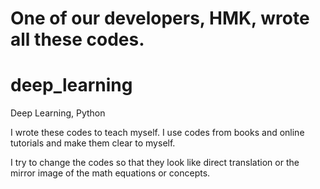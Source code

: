 # One of our developers, HMK, wrote all these codes.

# deep_learning
Deep Learning, Python


I wrote these codes to teach myself.  I use codes from books and online tutorials and make them clear to myself.


I try to change the codes so that they look like 
direct translation or the mirror image of the math equations or concepts.


